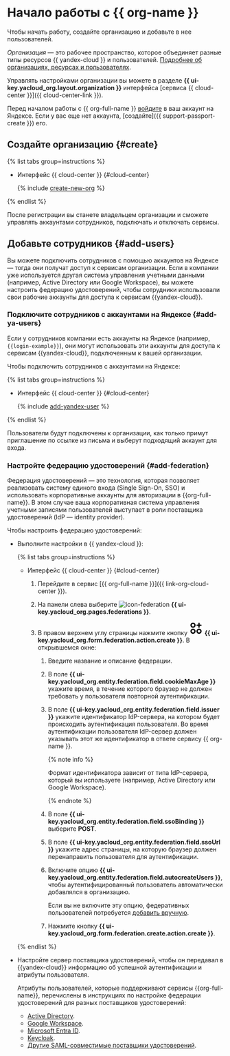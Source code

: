 # Начало работы с {{ org-name }}

Чтобы начать работу, создайте организацию и добавьте в нее пользователей.

_Организация_ — это рабочее пространство, которое объединяет разные типы ресурсов {{ yandex-cloud }} и пользователей. [Подробнее об организациях, ресурсах и пользователях](../overview/roles-and-resources.md).

Управлять настройками организации вы можете в разделе **{{ ui-key.yacloud_org.layout.organization }}** интерфейса [сервиса {{ cloud-center }}]({{ cloud-center-link }}).

Перед началом работы с {{ org-full-name }} [войдите]({{link-passport}}) в ваш аккаунт на Яндексе. Если у вас еще нет аккаунта, [создайте]({{ support-passport-create }}) его.

## Создайте организацию {#create}

{% list tabs group=instructions %}

- Интерфейс {{ cloud-center }} {#cloud-center}

  {% include [create-new-org](../_includes/organization/create-new-org.md) %}

{% endlist %}

После регистрации вы станете владельцем организации и сможете управлять аккаунтами сотрудников, подключать и отключать сервисы.

## Добавьте сотрудников {#add-users}

Вы можете подключить сотрудников с помощью аккаунтов на Яндексе — тогда они получат доступ к сервисам организации. Если в компании уже используется другая система управления учетными данными (например, Active Directory или Google Workspace), вы можете настроить федерацию удостоверений, чтобы сотрудники использовали свои рабочие аккаунты для доступа к сервисам {{yandex-cloud}}.

### Подключите сотрудников с аккаунтами на Яндексе {#add-ya-users}

Если у сотрудников компании есть аккаунты на Яндексе (например, `{{login-example}}`), они могут использовать эти аккаунты для доступа к сервисам {{yandex-cloud}}, подключенным к вашей организации.

Чтобы подключить сотрудников с аккаунтами на Яндексе:

{% list tabs group=instructions %}

- Интерфейс {{ cloud-center }} {#cloud-center}

  {% include [add-yandex-user](../_includes/organization/add-yandex-user.md) %}

{% endlist %}

Пользователи будут подключены к организации, как только примут приглашение по ссылке из письма и выберут подходящий аккаунт для входа.

### Настройте федерацию удостоверений {#add-federation}

Федерация удостоверений — это технология, которая позволяет реализовать систему единого входа (Single Sign-On, SSO) и использовать корпоративные аккаунты для авторизации в {{org-full-name}}. В этом случае ваша корпоративная система управления учетными записями пользователей выступает в роли поставщика удостоверений (IdP — identity provider).

Чтобы настроить федерацию удостоверений:

* Выполните настройки в {{ yandex-cloud }}:

    {% list tabs group=instructions %}

    - Интерфейс {{ cloud-center }} {#cloud-center}

      1. Перейдите в сервис [{{ org-full-name }}]({{ link-org-cloud-center }}).

      1. На панели слева выберите ![icon-federation](../_assets/console-icons/vector-square.svg) **{{ ui-key.yacloud_org.pages.federations }}**.

      1. В правом верхнем углу страницы нажмите кнопку ![Circles3Plus](../_assets/console-icons/circles-3-plus.svg) **{{ ui-key.yacloud_org.form.federation.action.create }}**. В открывшемся окне:

          1. Введите название и описание федерации.

          1. В поле **{{ ui-key.yacloud_org.entity.federation.field.cookieMaxAge }}** укажите время, в течение которого браузер не должен требовать у пользователя повторной аутентификации.

          1. В поле **{{ ui-key.yacloud_org.entity.federation.field.issuer }}** укажите идентификатор IdP-сервера, на котором будет происходить аутентификация пользователя. Во время аутентификации пользователя IdP-сервер должен указывать этот же идентификатор в ответе сервису {{ org-name }}.

              {% note info %}

              Формат идентификатора зависит от типа IdP-сервера, который вы используете (например, Active Directory или Google Workspace).

              {% endnote %}

          1. В поле **{{ ui-key.yacloud_org.entity.federation.field.ssoBinding }}** выберите **POST**.

          1. В поле **{{ ui-key.yacloud_org.entity.federation.field.ssoUrl }}** укажите адрес страницы, на которую браузер должен перенаправить пользователя для аутентификации.

          1. Включите опцию **{{ ui-key.yacloud_org.entity.federation.field.autocreateUsers }}**, чтобы аутентифицированный пользователь автоматически добавлялся в организацию.
         
             Если вы не включите эту опцию, федеративных пользователей потребуется [добавить вручную](operations/add-account.md#add-user-sso).

          1. Нажмите кнопку **{{ ui-key.yacloud_org.form.federation.create.action.create }}**.

    {% endlist %}

* Настройте сервер поставщика удостоверений, чтобы он передавал в {{yandex-cloud}} информацию об успешной аутентификации и атрибуты пользователя.

   Атрибуты пользователей, которые поддерживают сервисы {{org-full-name}}, перечислены в инструкциях по настройке федерации удостоверений для разных поставщиков удостоверений:

   * [Active Directory](./tutorials/federations/integration-adfs.md).
   * [Google Workspace](./tutorials/federations/integration-gworkspace.md).
   * [Microsoft Entra ID](./tutorials/federations/integration-azure.md).
   * [Keycloak](./tutorials/federations/integration-keycloak.md).
   * [Другие SAML-совместимые поставщики удостоверений](./operations/setup-federation.md).